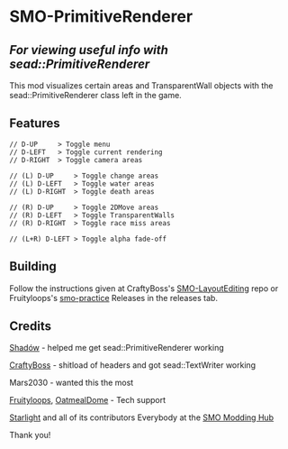 # SMO-PrimitiveRenderer
## _For viewing useful info with sead::PrimitiveRenderer_

This mod visualizes certain areas and TransparentWall objects with the sead::PrimitiveRenderer class left in the game.

## Features


    // D-UP     > Toggle menu
    // D-LEFT   > Toggle current rendering
    // D-RIGHT  > Toggle camera areas

    // (L) D-UP     > Toggle change areas
    // (L) D-LEFT   > Toggle water areas
    // (L) D-RIGHT  > Toggle death areas

    // (R) D-UP     > Toggle 2DMove areas
    // (R) D-LEFT   > Toggle TransparentWalls
    // (R) D-RIGHT  > Toggle race miss areas

    // (L+R) D-LEFT > Toggle alpha fade-off

## Building

Follow the instructions given at CraftyBoss's [SMO-LayoutEditing](https://github.com/CraftyBoss/Starlight-SMO-LayoutEditing "SMO-LayoutEditing") repo or Fruityloops's [smo-practice](https://github.com/fruityloops1/smo-practice "smo-practice")
Releases in the releases tab.

## Credits

[Shadów](https://github.com/shadowninja108 "Shadów") - helped me get sead::PrimitiveRenderer working

[CraftyBoss](https://github.com/CraftyBoss "CraftyBoss") - shitload of headers and got sead::TextWriter working

Mars2030 - wanted this the most

[Fruityloops](https://github.com/fruityloops1), [OatmealDome](https://github.com/OatmealDome) - Tech support


[Starlight](https://github.com/shadowninja108/Starlight) and all of its contributors
Everybody at the [SMO Modding Hub](https://discord.gg/u2dfaQpDh5 "SMO Modding Hub")

Thank you!
